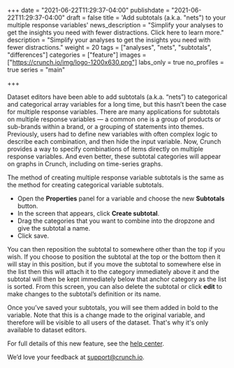 +++
date = "2021-06-22T11:29:37-04:00"
publishdate = "2021-06-22T11:29:37-04:00"
draft = false
title = 'Add subtotals (a.k.a. "nets") to your multiple response variables'
news_description = "Simplify your analyses to get the insights you need with fewer distractions. Click here to learn more."
description = "Simplify your analyses to get the insights you need with fewer distractions."
weight = 20
tags = ["analyses", "nets", "subtotals", "differences"]
categories = ["feature"]
images = ["https://crunch.io/img/logo-1200x630.png"]
labs_only = true
no_profiles = true
series = "main"

+++

Dataset editors have been able to add subtotals (a.k.a. “nets”) to categorical and categorical array variables for a long time, but this hasn’t been the case for multiple response variables. There are many applications for subtotals on multiple response variables — a common one is a group of products or sub-brands within a brand, or a grouping of statements into themes. Previously, users had to define new variables with often complex logic to describe each combination, and then hide the input variable. Now, Crunch provides a way to specify combinations of items directly on multiple response variables. And even better, these subtotal categories will appear on graphs in Crunch, including on time-series graphs.

The method of creating multiple response variable subtotals is the same as the method for creating categorical variable subtotals.

- Open the **Properties** panel for a variable and choose the new **Subtotals** button.
- In the screen that appears, click **Create subtotal**.
- Drag the categories that you want to combine into the dropzone and give the subtotal a name.
- Click save.

You can then reposition the subtotal to somewhere other than the top if you wish. If you choose to position the subtotal at the top or the bottom then it will stay in this position, but if you move the subtotal to somewhere else in the list then this will attach it to the category immediately above it and the subtotal will then be kept immediately below that anchor category as the list is sorted. From this screen, you can also delete the subtotal or click **edit** to make changes to the subtotal’s definition or its name.

Once you’ve saved your subtotals, you will see them added in bold to the variable. Note that this is a change made to the original variable, and therefore will be visible to all users of the dataset. That's why it's only available to dataset editors.

For full details of this new feature, see the [help center](https://help.crunch.io/hc/en-us/articles/360050364772-Category-Subtotals).

We’d love your feedback at [support@crunch.io](mailto:support@crunch.io).
